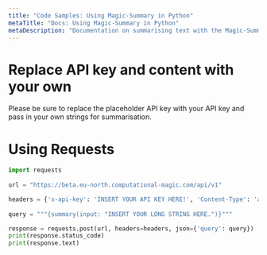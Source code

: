 ```yaml
---
title: "Code Samples: Using Magic-Summary in Python"
metaTitle: "Docs: Using Magic-Summary in Python"
metaDescription: "Documentation on summarising text with the Magic-Summary AI model delivered via Computational Magic"
---
```


# Replace API key and content with your own

Please be sure to replace the placeholder API key with your API key and pass in your own strings for summarisation. 

# Using Requests

```python
import requests
 
url = "https://beta.eu-north.computational-magic.com/api/v1"

headers = {'x-api-key': 'INSERT YOUR API KEY HERE!', 'Content-Type': 'application/json'}
 
query = """{summary(input: "INSERT YOUR LONG STRING HERE.")}"""

response = requests.post(url, headers=headers, json={'query': query})
print(response.status_code)
print(response.text)
```
